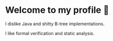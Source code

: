 # Welcome to my profile :wave:

I dislike Java and shitty B-tree implementations.

I like formal verification and static analysis.
